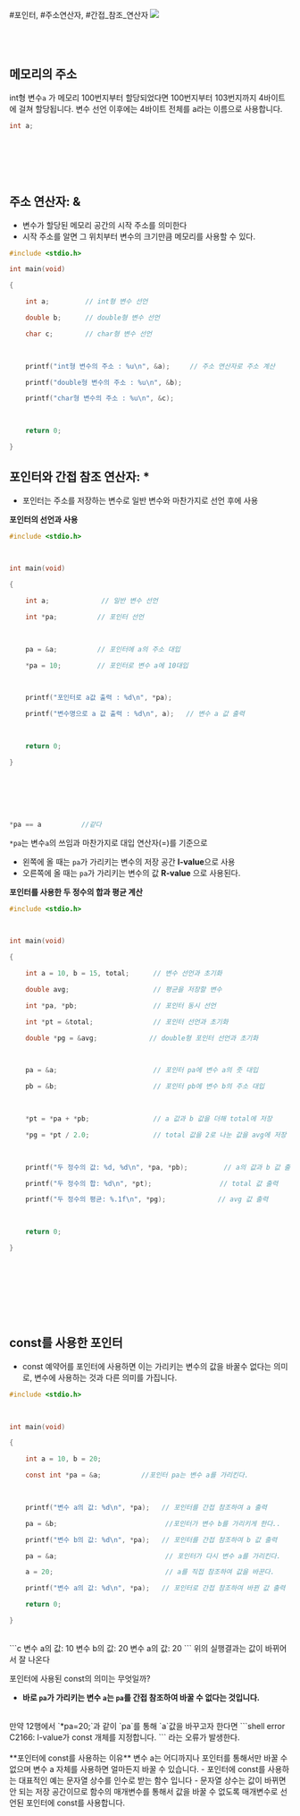 #포인터, #주소연산자, #간접_참조_연산자
![](links/Pasted%20image%2020250521144200.png)
<br>
<br>
<br>
<br>

## 메모리의 주소

int형 변수`a` 가 메모리 100번지부터 할당되었다면 100번지부터 103번지까지 4바이트에 걸쳐 할당됩니다.
변수 선언 이후에는 4바이트 전체를 a라는 이름으로 사용합니다.
```c
int a;
```

<br>
<br>
<br>
<br>




## 주소 연산자: &

- 변수가 할당된 메모리 공간의 시작 주소를 의미한다
- 시작 주소를 알면 그 위치부터 변수의 크기만큼 메모리를 사용할 수 있다.

```c
#include <stdio.h>

int main(void)

{

    int a;         // int형 변수 선언

    double b;      // double형 변수 선언

    char c;        // char형 변수 선언

  

    printf("int형 변수의 주소 : %u\n", &a);     // 주소 연산자로 주소 계산

    printf("double형 변수의 주소 : %u\n", &b);

    printf("char형 변수의 주소 : %u\n", &c);

  

    return 0;

}
```


## 포인터와 간접 참조 연산자: *

- 포인터는 주소를 저장하는 변수로 일반 변수와 마찬가지로 선언 후에 사용

**포인터의 선언과 사용**
```c
#include <stdio.h>

  

int main(void)

{

    int a;             // 일반 변수 선언

    int *pa;          // 포인터 선언

  

    pa = &a;          // 포인터에 a의 주소 대입

    *pa = 10;         // 포인터로 변수 a에 10대입

  

    printf("포인터로 a값 출력 : %d\n", *pa);

    printf("변수명으로 a 값 출력 : %d\n", a);   // 변수 a 값 출력

  

    return 0;    

}
```
<br>
<br>
<br>
<br>


```c
*pa == a          //같다
```
`*pa`는 변수`a`의 쓰임과 마찬가지로 대입 연산자(=)를 기준으로
- 왼쪽에 올 때는 `pa`가 가리키는 변수의 저장 공간 **l-value**으로 사용
- 오른쪽에 올 때는 `pa`가 가리키는 변수의 값 **R-value** 으로 사용된다.




**포인터를 사용한 두 정수의 합과 평균 계산**
```c
#include <stdio.h>

  

int main(void)

{

    int a = 10, b = 15, total;      // 변수 선언과 초기화

    double avg;                     // 평균을 저장할 변수

    int *pa, *pb;                   // 포인터 동시 선언

    int *pt = &total;               // 포인터 선언과 초기화

    double *pg = &avg;             // double형 포인터 선언과 초기화

  

    pa = &a;                        // 포인터 pa에 변수 a의 줏 대입

    pb = &b;                        // 포인터 pb에 변수 b의 주소 대입

  

    *pt = *pa + *pb;                // a 값과 b 값을 더해 total에 저장

    *pg = *pt / 2.0;                // total 값을 2로 나눈 값을 avg에 저장

  

    printf("두 정수의 값: %d, %d\n", *pa, *pb);         // a의 값과 b 값 출력

    printf("두 정수의 합: %d\n", *pt);                 // total 값 출력

    printf("두 정수의 평균: %.1f\n", *pg);             // avg 값 출력

  

    return 0;

}
```
<br>
<br>
<br>
<br>
<br>
<br>


## const를 사용한 포인터
* const 예약어를 포인터에 사용하면 이는 가리키는 변수의 값을 바꿀수 없다는 의미로, 변수에 사용하는 것과 다른 의미를 가집니다.

```c
#include <stdio.h>

  

int main(void)

{

    int a = 10, b = 20;

    const int *pa = &a;          //포인터 pa는 변수 a를 가리킨다.

  

    printf("변수 a의 값: %d\n", *pa);   // 포인터를 간접 참조하여 a 출력

    pa = &b;                           //포인터가 변수 b를 가리키게 한다..

    printf("변수 b의 값: %d\n", *pa);   // 포인터를 간접 참조하여 b 값 출력

    pa = &a;                           // 포인터가 다시 변수 a를 가리킨다.

    a = 20;                            // a를 직접 참조하여 값을 바꾼다.

    printf("변수 a의 값: %d\n", *pa);   // 포인터로 간접 참조하여 바뀐 값 출력

    return 0;

}
```
<br>
```c
변수 a의 값: 10
변수 b의 값: 20
변수 a의 값: 20
```
위의 실행결과는 값이 바뀌어서 잘 나온다

포인터에 사용된 const의 의미는 무엇일까?
- **바로 `pa`가 가리키는 변수 `a`는 `pa`를 간접 참조하여 바꿀 수 없다는 것입니다.**
<br>
만약 12행에서 `*pa=20;`과 같이 `pa`를 통해 `a`값을 바꾸고자 한다면
```shell
error C2166: l-value가 const 개체를 지정합니다.
```
라는 오류가 발생한다.
<br>
<br>
**포인터에 const를 사용하는 이유**
변수 a는 어디까지나 포인터를 통해서만 바꿀 수 없으며 변수 a 자체를 사용하면 얼마든지 바꿀 수 있습니다.
- 포인터에 const를 사용하는 대표적인 예는 문자열 상수를 인수로 받는 함수 입니다
	- 문자열 상수는 값이 바뀌면 안 되는 저장 공간이므로 함수의 매개변수를 통해서 값을 바꿀 수 없도록 매개변수로 선언된 포인터에 const를 사용합니다.

